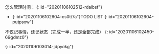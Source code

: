 怎么管理时间：
{: id="20201106102512-rdaibsf"}

* {: id="20201106102604-os0tt7a"}TODO LIST
{: id="20201106102604-putpsxw"}

不仅记事情，还记状态（完成一半，还是全部完成）
{: id="20201106102450-69gdmz0"}

{: id="20201106103014-jdpyokg"}
